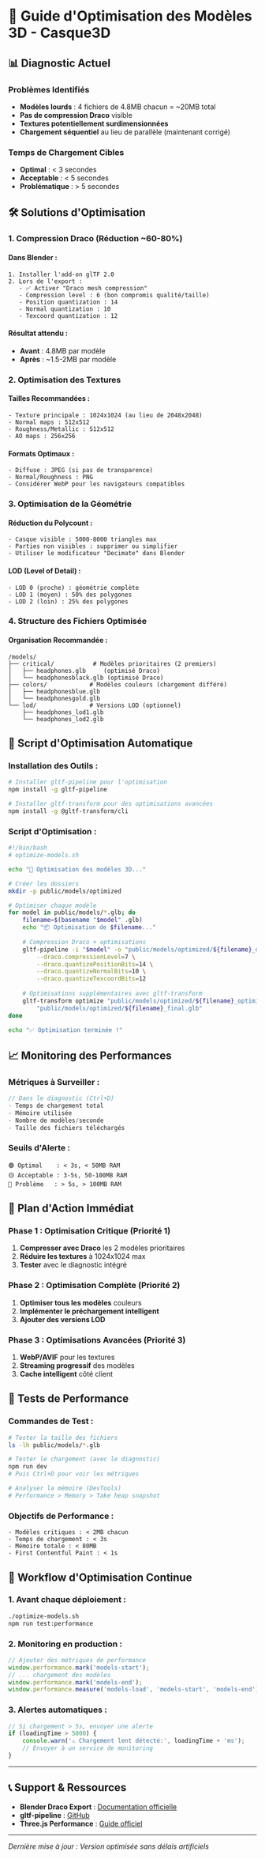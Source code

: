 # 🚀 Guide d'Optimisation des Modèles 3D - Casque3D

## 📊 Diagnostic Actuel

### Problèmes Identifiés
- **Modèles lourds** : 4 fichiers de 4.8MB chacun = ~20MB total
- **Pas de compression Draco** visible
- **Textures potentiellement surdimensionnées**
- **Chargement séquentiel** au lieu de parallèle (maintenant corrigé)

### Temps de Chargement Cibles
- **Optimal** : < 3 secondes
- **Acceptable** : < 5 secondes  
- **Problématique** : > 5 secondes

## 🛠️ Solutions d'Optimisation

### 1. Compression Draco (Réduction ~60-80%)

#### Dans Blender :
```
1. Installer l'add-on glTF 2.0
2. Lors de l'export :
   - ✅ Activer "Draco mesh compression"
   - Compression level : 6 (bon compromis qualité/taille)
   - Position quantization : 14
   - Normal quantization : 10
   - Texcoord quantization : 12
```

#### Résultat attendu :
- **Avant** : 4.8MB par modèle
- **Après** : ~1.5-2MB par modèle

### 2. Optimisation des Textures

#### Tailles Recommandées :
```
- Texture principale : 1024x1024 (au lieu de 2048x2048)
- Normal maps : 512x512
- Roughness/Metallic : 512x512
- AO maps : 256x256
```

#### Formats Optimaux :
```
- Diffuse : JPEG (si pas de transparence)
- Normal/Roughness : PNG
- Considérer WebP pour les navigateurs compatibles
```

### 3. Optimisation de la Géométrie

#### Réduction du Polycount :
```
- Casque visible : 5000-8000 triangles max
- Parties non visibles : supprimer ou simplifier
- Utiliser le modificateur "Decimate" dans Blender
```

#### LOD (Level of Detail) :
```
- LOD 0 (proche) : géométrie complète
- LOD 1 (moyen) : 50% des polygones
- LOD 2 (loin) : 25% des polygones
```

### 4. Structure des Fichiers Optimisée

#### Organisation Recommandée :
```
/models/
├── critical/           # Modèles prioritaires (2 premiers)
│   ├── headphones.glb     (optimisé Draco)
│   └── headphonesblack.glb (optimisé Draco)
├── colors/            # Modèles couleurs (chargement différé)
│   ├── headphonesblue.glb
│   └── headphonesgold.glb
└── lod/               # Versions LOD (optionnel)
    ├── headphones_lod1.glb
    └── headphones_lod2.glb
```

## 🔧 Script d'Optimisation Automatique

### Installation des Outils :
```bash
# Installer gltf-pipeline pour l'optimisation
npm install -g gltf-pipeline

# Installer gltf-transform pour des optimisations avancées
npm install -g @gltf-transform/cli
```

### Script d'Optimisation :
```bash
#!/bin/bash
# optimize-models.sh

echo "🚀 Optimisation des modèles 3D..."

# Créer les dossiers
mkdir -p public/models/optimized

# Optimiser chaque modèle
for model in public/models/*.glb; do
    filename=$(basename "$model" .glb)
    echo "📦 Optimisation de $filename..."
    
    # Compression Draco + optimisations
    gltf-pipeline -i "$model" -o "public/models/optimized/${filename}_optimized.glb" \
        --draco.compressionLevel=7 \
        --draco.quantizePositionBits=14 \
        --draco.quantizeNormalBits=10 \
        --draco.quantizeTexcoordBits=12
    
    # Optimisations supplémentaires avec gltf-transform
    gltf-transform optimize "public/models/optimized/${filename}_optimized.glb" \
        "public/models/optimized/${filename}_final.glb"
done

echo "✅ Optimisation terminée !"
```

## 📈 Monitoring des Performances

### Métriques à Surveiller :
```javascript
// Dans le diagnostic (Ctrl+D)
- Temps de chargement total
- Mémoire utilisée
- Nombre de modèles/seconde
- Taille des fichiers téléchargés
```

### Seuils d'Alerte :
```
🟢 Optimal    : < 3s, < 50MB RAM
🟡 Acceptable : 3-5s, 50-100MB RAM  
🔴 Problème   : > 5s, > 100MB RAM
```

## 🎯 Plan d'Action Immédiat

### Phase 1 : Optimisation Critique (Priorité 1)
1. **Compresser avec Draco** les 2 modèles prioritaires
2. **Réduire les textures** à 1024x1024 max
3. **Tester** avec le diagnostic intégré

### Phase 2 : Optimisation Complète (Priorité 2)  
1. **Optimiser tous les modèles** couleurs
2. **Implémenter le préchargement intelligent**
3. **Ajouter des versions LOD**

### Phase 3 : Optimisations Avancées (Priorité 3)
1. **WebP/AVIF** pour les textures
2. **Streaming progressif** des modèles
3. **Cache intelligent** côté client

## 🧪 Tests de Performance

### Commandes de Test :
```bash
# Tester la taille des fichiers
ls -lh public/models/*.glb

# Tester le chargement (avec le diagnostic)
npm run dev
# Puis Ctrl+D pour voir les métriques

# Analyser la mémoire (DevTools)
# Performance > Memory > Take heap snapshot
```

### Objectifs de Performance :
```
- Modèles critiques : < 2MB chacun
- Temps de chargement : < 3s
- Mémoire totale : < 80MB
- First Contentful Paint : < 1s
```

## 🔄 Workflow d'Optimisation Continue

### 1. Avant chaque déploiement :
```bash
./optimize-models.sh
npm run test:performance
```

### 2. Monitoring en production :
```javascript
// Ajouter des métriques de performance
window.performance.mark('models-start');
// ... chargement des modèles
window.performance.mark('models-end');
window.performance.measure('models-load', 'models-start', 'models-end');
```

### 3. Alertes automatiques :
```javascript
// Si chargement > 5s, envoyer une alerte
if (loadingTime > 5000) {
    console.warn('⚠️ Chargement lent détecté:', loadingTime + 'ms');
    // Envoyer à un service de monitoring
}
```

---

## 📞 Support & Ressources

- **Blender Draco Export** : [Documentation officielle](https://docs.blender.org/manual/en/latest/addons/import_export/scene_gltf2.html)
- **gltf-pipeline** : [GitHub](https://github.com/CesiumGS/gltf-pipeline)
- **Three.js Performance** : [Guide officiel](https://threejs.org/docs/#manual/en/introduction/How-to-dispose-of-objects)

---

*Dernière mise à jour : Version optimisée sans délais artificiels* 